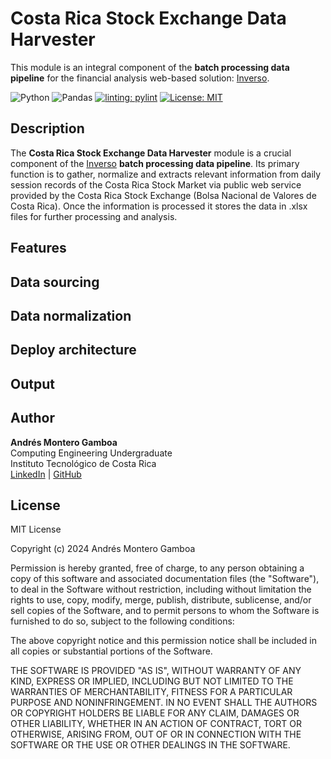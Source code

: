 # Costa Rica Stock Exchange Data Harvester
This module is an integral component of the **batch processing data pipeline** for the financial analysis web-based solution: [Inverso](https://inverso.andres-montero.me/).

![Python](https://img.shields.io/badge/python-3670A0?style=flat&logo=python&logoColor=white)
![Pandas](https://img.shields.io/badge/pandas-%23150458.svg?style=flat&logo=pandas&logoColor=white)
[![linting: pylint](https://img.shields.io/badge/linting-pylint-yellowgreen)](https://github.com/pylint-dev/pylint)
[![License: MIT](https://img.shields.io/badge/License-MIT-green.svg)](https://opensource.org/licenses/MIT)

## Description

The **Costa Rica Stock Exchange Data Harvester** module is a crucial component of the [Inverso](https://inverso.andres-montero.me/) **batch processing data pipeline**. Its primary function is to gather, normalize and extracts relevant information from daily session records of the Costa Rica Stock Market via public web service provided by the Costa Rica Stock Exchange (Bolsa Nacional de Valores de Costa Rica). Once the information is processed it stores the data in .xlsx files for further processing and analysis.

## Features

## Data sourcing

## Data normalization

## Deploy architecture

## Output

## Author

**Andrés Montero Gamboa**<br>
Computing Engineering Undergraduate<br>
Instituto Tecnológico de Costa Rica<br>
[LinkedIn](https://www.linkedin.com/in/andres-montero-gamboa) | [GitHub](https://github.com/andresmg07)

## License

MIT License

Copyright (c) 2024 Andrés Montero Gamboa

Permission is hereby granted, free of charge, to any person obtaining a copy
of this software and associated documentation files (the "Software"), to deal
in the Software without restriction, including without limitation the rights
to use, copy, modify, merge, publish, distribute, sublicense, and/or sell
copies of the Software, and to permit persons to whom the Software is
furnished to do so, subject to the following conditions:

The above copyright notice and this permission notice shall be included in all
copies or substantial portions of the Software.

THE SOFTWARE IS PROVIDED "AS IS", WITHOUT WARRANTY OF ANY KIND, EXPRESS OR
IMPLIED, INCLUDING BUT NOT LIMITED TO THE WARRANTIES OF MERCHANTABILITY,
FITNESS FOR A PARTICULAR PURPOSE AND NONINFRINGEMENT. IN NO EVENT SHALL THE
AUTHORS OR COPYRIGHT HOLDERS BE LIABLE FOR ANY CLAIM, DAMAGES OR OTHER
LIABILITY, WHETHER IN AN ACTION OF CONTRACT, TORT OR OTHERWISE, ARISING FROM,
OUT OF OR IN CONNECTION WITH THE SOFTWARE OR THE USE OR OTHER DEALINGS IN THE
SOFTWARE.
